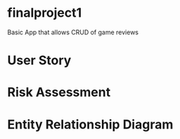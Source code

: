 # finalproject1
Basic App that allows CRUD of game reviews



# User Story

# Risk Assessment

# Entity Relationship Diagram

